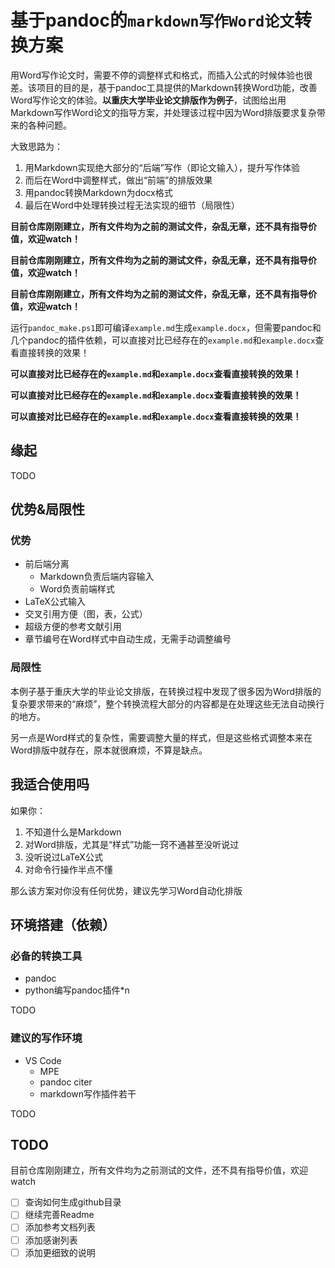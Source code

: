 # 基于pandoc的`markdown写作Word论文`转换方案

用Word写作论文时，需要不停的调整样式和格式，而插入公式的时候体验也很差。该项目的目的是，基于pandoc工具提供的Markdown转换Word功能，改善Word写作论文的体验。**以重庆大学毕业论文排版作为例子**，试图给出用Markdown写作Word论文的指导方案，并处理该过程中因为Word排版要求复杂带来的各种问题。

大致思路为：

1. 用Markdown实现绝大部分的“后端”写作（即论文输入），提升写作体验
2. 而后在Word中调整样式，做出“前端”的排版效果
3. 用pandoc转换Markdown为docx格式
4. 最后在Word中处理转换过程无法实现的细节（局限性）

**目前仓库刚刚建立，所有文件均为之前的测试文件，杂乱无章，还不具有指导价值，欢迎watch！**

**目前仓库刚刚建立，所有文件均为之前的测试文件，杂乱无章，还不具有指导价值，欢迎watch！**

**目前仓库刚刚建立，所有文件均为之前的测试文件，杂乱无章，还不具有指导价值，欢迎watch！**

运行`pandoc_make.ps1`即可编译`example.md`生成`example.docx`，但需要pandoc和几个pandoc的插件依赖，可以直接对比已经存在的`example.md`和`example.docx`查看直接转换的效果！

**可以直接对比已经存在的`example.md`和`example.docx`查看直接转换的效果！**

**可以直接对比已经存在的`example.md`和`example.docx`查看直接转换的效果！**

**可以直接对比已经存在的`example.md`和`example.docx`查看直接转换的效果！**

## 缘起

TODO

## 优势&局限性

### 优势

* 前后端分离
  * Markdown负责后端内容输入
  * Word负责前端样式
* LaTeX公式输入
* 交叉引用方便（图，表，公式）
* 超级方便的参考文献引用
* 章节编号在Word样式中自动生成，无需手动调整编号

### 局限性

本例子基于重庆大学的毕业论文排版，在转换过程中发现了很多因为Word排版的复杂要求带来的“麻烦”，整个转换流程大部分的内容都是在处理这些无法自动换行的地方。

另一点是Word样式的复杂性，需要调整大量的样式，但是这些格式调整本来在Word排版中就存在，原本就很麻烦，不算是缺点。

## 我适合使用吗

如果你：

1. 不知道什么是Markdown
2. 对Word排版，尤其是“样式”功能一窍不通甚至没听说过
3. 没听说过LaTeX公式
4. 对命令行操作半点不懂

那么该方案对你没有任何优势，建议先学习Word自动化排版

## 环境搭建（依赖）

### 必备的转换工具

* pandoc
* python编写pandoc插件*n

TODO

### 建议的写作环境

* VS Code
  * MPE
  * pandoc citer
  * markdown写作插件若干

TODO

## TODO

目前仓库刚刚建立，所有文件均为之前测试的文件，还不具有指导价值，欢迎watch

- [ ] 查询如何生成github目录
- [ ] 继续完善Readme
- [ ] 添加参考文档列表
- [ ] 添加感谢列表
- [ ] 添加更细致的说明
